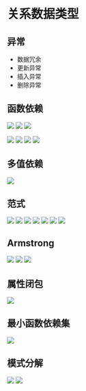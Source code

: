 # 关系数据类型

## 异常

- 数据冗余
- 更新异常
- 插入异常
- 删除异常

## 函数依赖

![](2020-06-08-14-30-48.png)
![](2020-06-08-14-31-07.png)
![](2020-06-08-14-31-17.png)

![](2020-06-08-14-34-11.png)
![](2020-06-08-14-34-21.png)
![](2020-06-08-14-35-04.png)
![](2020-06-08-14-35-18.png)

## 多值依赖

![](2020-06-08-14-42-36.png)

## 范式

![](2020-06-08-14-36-52.png)
![](2020-06-08-14-37-23.png)
![](2020-06-08-14-37-54.png)
![](2020-06-08-14-38-17.png)
![](2020-06-08-14-40-40.png)
![](2020-06-08-14-43-58.png)
![](2020-06-08-14-57-53.png)

## Armstrong

![](2020-06-08-14-53-46.png)
![](2020-06-08-14-54-14.png)
![](2020-06-08-14-54-42.png)

## 属性闭包

![](2020-06-08-14-59-35.png)

## 最小函数依赖集

![](2020-06-08-15-04-33.png)

## 模式分解

![](2020-06-08-15-06-34.png)
![](2020-06-08-15-08-00.png)